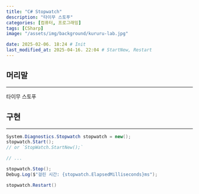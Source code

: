 ```yaml
---
title: "C# Stopwatch"
description: "타이무 스토푸"
categories: [컴퓨터, 프로그래밍]
tags: [CSharp]
image: "/assets/img/background/kururu-lab.jpg"

date: 2025-02-06. 18:24 # Init
last_modified_at: 2025-04-16. 22:04 # StartNew, Restart
---
```


## 머리말

---

타이무 스토푸  

## 구현

---

```cs
System.Diagnostics.Stopwatch stopwatch = new();
stopwatch.Start();
// or `StopWatch.StartNew();`

// ...

stopwatch.Stop();
Debug.Log($"걸린 시간: {stopwatch.ElapsedMilliseconds}ms");

stopwatch.Restart()
```
